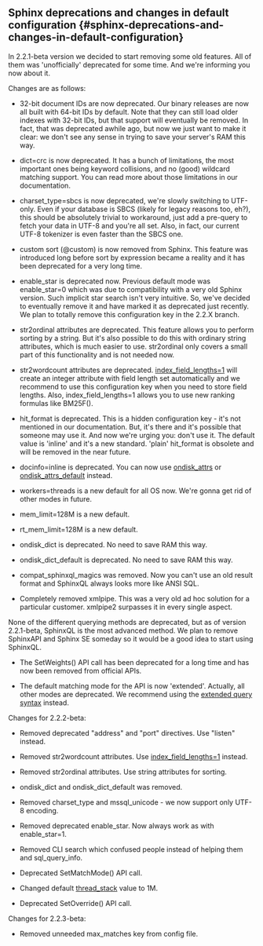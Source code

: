 ## Sphinx deprecations and changes in default configuration {#sphinx-deprecations-and-changes-in-default-configuration}

In 2.2.1-beta version we decided to start removing some old features. All of them was &#039;unofficially&#039; deprecated for some time. And we&#039;re informing you now about it.

Changes are as follows:

*   32-bit document IDs are now deprecated. Our binary releases are now all built with 64-bit IDs by default. Note that they can still load older indexes with 32-bit IDs, but that support will eventually be removed. In fact, that was deprecated awhile ago, but now we just want to make it clear: we don&#039;t see any sense in trying to save your server&#039;s RAM this way.

*   dict=crc is now deprecated. It has a bunch of limitations, the most important ones being keyword collisions, and no (good) wildcard matching support. You can read more about those limitations in our documentation.

*   charset_type=sbcs is now deprecated, we&#039;re slowly switching to UTF-only. Even if your database is SBCS (likely for legacy reasons too, eh?), this should be absolutely trivial to workaround, just add a pre-query to fetch your data in UTF-8 and you&#039;re all set. Also, in fact, our current UTF-8 tokenizer is even faster than the SBCS one.

*   custom sort (@custom) is now removed from Sphinx. This feature was introduced long before sort by expression became a reality and it has been deprecated for a very long time.

*   enable_star is deprecated now. Previous default mode was enable_star=0 which was due to compatibility with a very old Sphinx version. Such implicit star search isn&#039;t very intuitive. So, we&#039;ve decided to eventually remove it and have marked it as deprecated just recently. We plan to totally remove this configuration key in the 2.2.X branch.

*   str2ordinal attributes are deprecated. This feature allows you to perform sorting by a string. But it&#039;s also possible to do this with ordinary string attributes, which is much easier to use. str2ordinal only covers a small part of this functionality and is not needed now.

*   str2wordcount attributes are deprecated. [index_field_lengths=1](../index_configuration_options/indexfield_lengths.md) will create an integer attribute with field length set automatically and we recommend to use this configuration key when you need to store field lengths. Also, index_field_lengths=1 allows you to use new ranking formulas like BM25F().

*   hit_format is deprecated. This is a hidden configuration key - it&#039;s not mentioned in our documentation. But, it&#039;s there and it&#039;s possible that someone may use it. And now we&#039;re urging you: don&#039;t use it. The default value is &#039;inline&#039; and it&#039;s a new standard. &#039;plain&#039; hit_format is obsolete and will be removed in the near future.

*   docinfo=inline is deprecated. You can now use [ondisk_attrs](../index_configuration_options/ondiskattrs.md) or [ondisk_attrs_default](../searchd_program_configuration_options/ondiskattrs_default.md) instead.

*   workers=threads is a new default for all OS now. We&#039;re gonna get rid of other modes in future.

*   mem_limit=128M is a new default.

*   rt_mem_limit=128M is a new default.

*   ondisk_dict is deprecated. No need to save RAM this way.

*   ondisk_dict_default is deprecated. No need to save RAM this way.

*   compat_sphinxql_magics was removed. Now you can&#039;t use an old result format and SphinxQL always looks more like ANSI SQL.

*   Completely removed xmlpipe. This was a very old ad hoc solution for a particular customer. xmlpipe2 surpasses it in every single aspect.

None of the different querying methods are deprecated, but as of version 2.2.1-beta, SphinxQL is the most advanced method. We plan to remove SphinxAPI and Sphinx SE someday so it would be a good idea to start using SphinxQL.

*   The SetWeights() API call has been deprecated for a long time and has now been removed from official APIs.

*   The default matching mode for the API is now &#039;extended&#039;. Actually, all other modes are deprecated. We recommend using the [extended query syntax](../extended_query_syntax.md) instead.

Changes for 2.2.2-beta:

*   Removed deprecated &quot;address&quot; and &quot;port&quot; directives. Use &quot;listen&quot; instead.

*   Removed str2wordcount attributes. Use [index_field_lengths=1](../index_configuration_options/indexfield_lengths.md) instead.

*   Removed str2ordinal attributes. Use string attributes for sorting.

*   ondisk_dict and ondisk_dict_default was removed.

*   Removed charset_type and mssql_unicode - we now support only UTF-8 encoding.

*   Removed deprecated enable_star. Now always work as with enable_star=1.

*   Removed CLI search which confused people instead of helping them and sql_query_info.

*   Deprecated SetMatchMode() API call.

*   Changed default [thread_stack](../searchd_program_configuration_options/threadstack.md) value to 1M.

*   Deprecated SetOverride() API call.

Changes for 2.2.3-beta:

*   Removed unneeded max_matches key from config file.